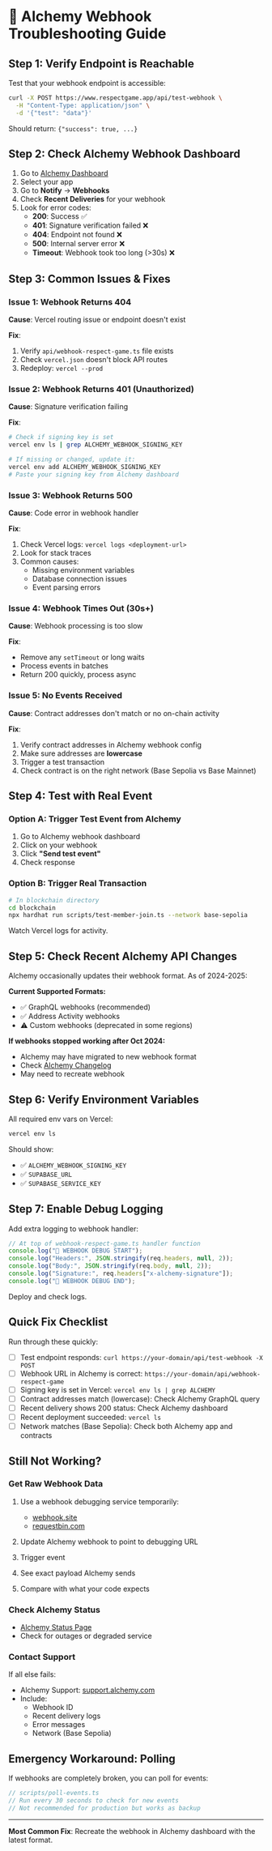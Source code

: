 # 🔧 Alchemy Webhook Troubleshooting Guide

## Step 1: Verify Endpoint is Reachable

Test that your webhook endpoint is accessible:

```bash
curl -X POST https://www.respectgame.app/api/test-webhook \
  -H "Content-Type: application/json" \
  -d '{"test": "data"}'
```

Should return: `{"success": true, ...}`

## Step 2: Check Alchemy Webhook Dashboard

1. Go to [Alchemy Dashboard](https://dashboard.alchemy.com)
2. Select your app
3. Go to **Notify** → **Webhooks**
4. Check **Recent Deliveries** for your webhook
5. Look for error codes:
   - **200**: Success ✅
   - **401**: Signature verification failed ❌
   - **404**: Endpoint not found ❌
   - **500**: Internal server error ❌
   - **Timeout**: Webhook took too long (>30s) ❌

## Step 3: Common Issues & Fixes

### Issue 1: Webhook Returns 404
**Cause**: Vercel routing issue or endpoint doesn't exist

**Fix**:
1. Verify `api/webhook-respect-game.ts` file exists
2. Check `vercel.json` doesn't block API routes
3. Redeploy: `vercel --prod`

### Issue 2: Webhook Returns 401 (Unauthorized)
**Cause**: Signature verification failing

**Fix**:
```bash
# Check if signing key is set
vercel env ls | grep ALCHEMY_WEBHOOK_SIGNING_KEY

# If missing or changed, update it:
vercel env add ALCHEMY_WEBHOOK_SIGNING_KEY
# Paste your signing key from Alchemy dashboard
```

### Issue 3: Webhook Returns 500
**Cause**: Code error in webhook handler

**Fix**:
1. Check Vercel logs: `vercel logs <deployment-url>`
2. Look for stack traces
3. Common causes:
   - Missing environment variables
   - Database connection issues
   - Event parsing errors

### Issue 4: Webhook Times Out (30s+)
**Cause**: Webhook processing is too slow

**Fix**:
- Remove any `setTimeout` or long waits
- Process events in batches
- Return 200 quickly, process async

### Issue 5: No Events Received
**Cause**: Contract addresses don't match or no on-chain activity

**Fix**:
1. Verify contract addresses in Alchemy webhook config
2. Make sure addresses are **lowercase**
3. Trigger a test transaction
4. Check contract is on the right network (Base Sepolia vs Base Mainnet)

## Step 4: Test with Real Event

### Option A: Trigger Test Event from Alchemy
1. Go to Alchemy webhook dashboard
2. Click on your webhook
3. Click **"Send test event"**
4. Check response

### Option B: Trigger Real Transaction
```bash
# In blockchain directory
cd blockchain
npx hardhat run scripts/test-member-join.ts --network base-sepolia
```

Watch Vercel logs for activity.

## Step 5: Check Recent Alchemy API Changes

Alchemy occasionally updates their webhook format. As of 2024-2025:

**Current Supported Formats:**
- ✅ GraphQL webhooks (recommended)
- ✅ Address Activity webhooks
- ⚠️ Custom webhooks (deprecated in some regions)

**If webhooks stopped working after Oct 2024:**
- Alchemy may have migrated to new webhook format
- Check [Alchemy Changelog](https://docs.alchemy.com/changelog)
- May need to recreate webhook

## Step 6: Verify Environment Variables

All required env vars on Vercel:

```bash
vercel env ls
```

Should show:
- ✅ `ALCHEMY_WEBHOOK_SIGNING_KEY`
- ✅ `SUPABASE_URL`
- ✅ `SUPABASE_SERVICE_KEY`

## Step 7: Enable Debug Logging

Add extra logging to webhook handler:

```typescript
// At top of webhook-respect-game.ts handler function
console.log("🎣 WEBHOOK DEBUG START");
console.log("Headers:", JSON.stringify(req.headers, null, 2));
console.log("Body:", JSON.stringify(req.body, null, 2));
console.log("Signature:", req.headers["x-alchemy-signature"]);
console.log("🎣 WEBHOOK DEBUG END");
```

Deploy and check logs.

## Quick Fix Checklist

Run through these quickly:

- [ ] Test endpoint responds: `curl https://your-domain/api/test-webhook -X POST`
- [ ] Webhook URL in Alchemy is correct: `https://your-domain/api/webhook-respect-game`
- [ ] Signing key is set in Vercel: `vercel env ls | grep ALCHEMY`
- [ ] Contract addresses match (lowercase): Check Alchemy GraphQL query
- [ ] Recent delivery shows 200 status: Check Alchemy dashboard
- [ ] Recent deployment succeeded: `vercel ls`
- [ ] Network matches (Base Sepolia): Check both Alchemy app and contracts

## Still Not Working?

### Get Raw Webhook Data

1. Use a webhook debugging service temporarily:
   - [webhook.site](https://webhook.site)
   - [requestbin.com](https://requestbin.com)

2. Update Alchemy webhook to point to debugging URL
3. Trigger event
4. See exact payload Alchemy sends
5. Compare with what your code expects

### Check Alchemy Status

- [Alchemy Status Page](https://status.alchemy.com)
- Check for outages or degraded service

### Contact Support

If all else fails:
- Alchemy Support: [support.alchemy.com](https://support.alchemy.com)
- Include:
  - Webhook ID
  - Recent delivery logs
  - Error messages
  - Network (Base Sepolia)

## Emergency Workaround: Polling

If webhooks are completely broken, you can poll for events:

```typescript
// scripts/poll-events.ts
// Run every 30 seconds to check for new events
// Not recommended for production but works as backup
```

---

**Most Common Fix**: Recreate the webhook in Alchemy dashboard with the latest format.

